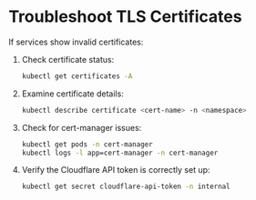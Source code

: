 # Troubleshoot TLS Certificates

If services show invalid certificates:

1. Check certificate status:
   ```bash
   kubectl get certificates -A
   ```

2. Examine certificate details:
   ```bash
   kubectl describe certificate <cert-name> -n <namespace>
   ```

3. Check for cert-manager issues:
   ```bash
   kubectl get pods -n cert-manager
   kubectl logs -l app=cert-manager -n cert-manager
   ```

4. Verify the Cloudflare API token is correctly set up:
   ```bash
   kubectl get secret cloudflare-api-token -n internal
   ```

